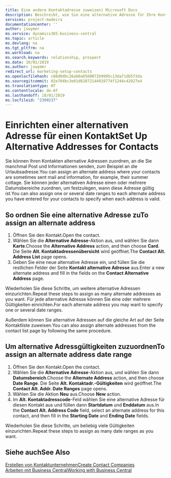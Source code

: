 ```yaml
---
title: Eine andere Kontaktadresse zuweisen| Microsoft Docs
description: Beschreibt, wie Sie eine alternative Adresse für Ihre Kontakte zuweisen, an die Sie manchmal Informationen senden.
services: project-madeira
documentationcenter: ''
author: jswymer
ms.service: dynamics365-business-central
ms.topic: article
ms.devlang: na
ms.tgt_pltfrm: na
ms.workload: na
ms.search.keywords: relationship, prospect
ms.date: 10/01/2019
ms.author: jswymer
redirect_url: marketing-setup-contacts
ms.openlocfilehash: c88d0dbc26ab0a6560072b9995c13da71db5f3da
ms.sourcegitcommit: 02e704bc3e01d62072144919774f1244c42827e4
ms.translationtype: HT
ms.contentlocale: de-AT
ms.lasthandoff: 10/01/2019
ms.locfileid: "2309237"
---
```

# <a name="set-up-alternative-addresses-for-contacts"></a><span data-ttu-id="8694d-103">Einrichten einer alternativen Adresse für einen Kontakt</span><span class="sxs-lookup"><span data-stu-id="8694d-103">Set Up Alternative Addresses for Contacts</span></span>
<span data-ttu-id="8694d-104">Sie können Ihren Kontakten alternative Adressen zuordnen, an die Sie manchmal Post und Informationen senden, zum Beispiel an die Urlaubsadresse.</span><span class="sxs-lookup"><span data-stu-id="8694d-104">You can assign an alternate address where your contacts are sometimes sent mail and information, for example, their summer cottage.</span></span> <span data-ttu-id="8694d-105">Sie können jeder alternativen Adresse einen oder mehrere Datumsbereiche zuordnen, um festzulegen, wann diese Adresse gültig ist.</span><span class="sxs-lookup"><span data-stu-id="8694d-105">You can also assign one or several date ranges to each alternate address you have entered for your contacts to specify when each address is valid.</span></span>

## <a name="to-assign-an-alternate-address"></a><span data-ttu-id="8694d-106">So ordnen Sie eine alternative Adresse zu</span><span class="sxs-lookup"><span data-stu-id="8694d-106">To assign an alternate address</span></span>
1. <span data-ttu-id="8694d-107">Öffnen Sie den Kontakt.</span><span class="sxs-lookup"><span data-stu-id="8694d-107">Open the contact.</span></span>
2. <span data-ttu-id="8694d-108">Wählen Sie die **Alternative Adresse**-Aktion aus, und wählen Sie dann **Karte**.</span><span class="sxs-lookup"><span data-stu-id="8694d-108">Choose the **Alternative Address** action, and then choose **Card**.</span></span> <span data-ttu-id="8694d-109">Die Seite **Alt. Kontaktadressenübersicht** wird geöffnet.</span><span class="sxs-lookup"><span data-stu-id="8694d-109">The **Contact Alt. Address List** page opens.</span></span>
3. <span data-ttu-id="8694d-110">Geben Sie eine neue alternative Adresse ein, und füllen Sie die restlichen Felder der Seite **Kontakt alternative Adresse** aus.</span><span class="sxs-lookup"><span data-stu-id="8694d-110">Enter a new alternate address and fill in the fields on the **Contact Alternative Address** page.</span></span>

<span data-ttu-id="8694d-111">Wiederholen Sie diese Schritte, um weitere alternative Adressen einzurichten.</span><span class="sxs-lookup"><span data-stu-id="8694d-111">Repeat these steps to assign as many alternate addresses as you want.</span></span> <span data-ttu-id="8694d-112">Für jede alternative Adresse können Sie eine oder mehrere Gültigkeiten einrichten.</span><span class="sxs-lookup"><span data-stu-id="8694d-112">For each alternate address you may want to specify one or several date ranges.</span></span>

<span data-ttu-id="8694d-113">Außerdem können Sie alternative Adressen auf die gleiche Art auf der Seite Kontaktliste zuweisen.</span><span class="sxs-lookup"><span data-stu-id="8694d-113">You can also assign alternate addresses from the contact list page by following the same procedure.</span></span>

## <a name="to-assign-an-alternate-address-date-range"></a><span data-ttu-id="8694d-114">Um alternative Adressgültigkeiten zuzuordnen</span><span class="sxs-lookup"><span data-stu-id="8694d-114">To assign an alternate address date range</span></span>
1. <span data-ttu-id="8694d-115">Öffnen Sie den Kontakt.</span><span class="sxs-lookup"><span data-stu-id="8694d-115">Open the contact.</span></span>
2. <span data-ttu-id="8694d-116">Wählen Sie die **Alternative Adresse**-Aktion aus, und wählen Sie dann **Datumsbereich**.</span><span class="sxs-lookup"><span data-stu-id="8694d-116">Choose the **Alternate Address** action, and then choose **Date Range**.</span></span> <span data-ttu-id="8694d-117">Die Seite **Alt. Kontaktadr.-Gültigkeiten** wird geöffnet.</span><span class="sxs-lookup"><span data-stu-id="8694d-117">The **Contact Alt. Addr. Date Ranges** page opens.</span></span>
3. <span data-ttu-id="8694d-118">Wählen Sie die Aktion **Neu** aus.</span><span class="sxs-lookup"><span data-stu-id="8694d-118">Choose **New** action.</span></span>
4. <span data-ttu-id="8694d-119">Im **Alt. Kontaktadresscode**-Feld wählen Sie eine alternative Adresse für diesen Kontakt aus und füllen dann **Startdatum** und **Enddatum** aus.</span><span class="sxs-lookup"><span data-stu-id="8694d-119">In the **Contact Alt. Address Code** field, select an alternate address for this contact, and then fill in the **Starting Date** and **Ending Date** fields.</span></span>

<span data-ttu-id="8694d-120">Wiederholen Sie diese Schritte, um beliebig viele Gültigkeiten einzurichten.</span><span class="sxs-lookup"><span data-stu-id="8694d-120">Repeat these steps to assign as many date ranges as you want.</span></span>

## <a name="see-also"></a><span data-ttu-id="8694d-121">Siehe auch</span><span class="sxs-lookup"><span data-stu-id="8694d-121">See Also</span></span>
[<span data-ttu-id="8694d-122">Erstellen von Kontaktunternehmen</span><span class="sxs-lookup"><span data-stu-id="8694d-122">Create Contact Companies</span></span>](marketing-create-contact-companies.md)  
[<span data-ttu-id="8694d-123">Arbeiten mit  Business Central</span><span class="sxs-lookup"><span data-stu-id="8694d-123">Working with Business Central</span></span>](ui-work-product.md)
